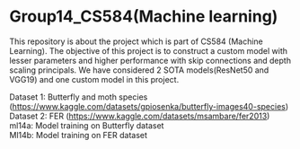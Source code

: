 # Group14_CS584(Machine learning)
This repository is about the project which is part of CS584 (Machine Learning). The objective of this project is to construct a custom model with lesser parameters and higher performance with skip connections and depth scaling principals. We have considered 2 SOTA models(ResNet50 and VGG19) and one custom model in this project. 

Dataset 1: Butterfly and moth species (https://www.kaggle.com/datasets/gpiosenka/butterfly-images40-species)  
Dataset 2: FER (https://www.kaggle.com/datasets/msambare/fer2013)  
ml14a: Model training on Butterfly dataset  
Ml14b: Model training on FER dataset
